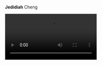 **Jedidiah** Cheng 

<video src="https://github.com/user-attachments/assets/bd239b09-eb60-4e19-94f3-5a24406e807c" loop/>

> 💬 Feel free to reach out! I love meeting other developers!

**Fields of Interest**
> 📤 Game Development

> 💎 Computer Graphics

<!--
**jedidiahC/jedidiahC** is a ✨ _special_ ✨ repository because its `README.md` (this file) appears on your GitHub profile.

Here are some ideas to get you started:

- 🔭 I’m currently working on ...
- 🌱 I’m currently learning ...
- 👯 I’m looking to collaborate on ...
- 🤔 I’m looking for help with ...
- 💬 Ask me about ...
- 📫 How to reach me: ...
- 😄 Pronouns: ...
- ⚡ Fun fact: ...
-->
